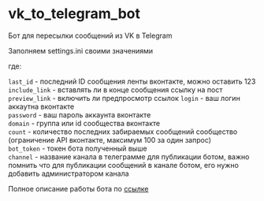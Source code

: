 # vk_to_telegram_bot

Бот для пересылки сообщений из VK в Telegram

Заполняем settings.ini своими значениями

где:

`last_id` - последний ID сообщения ленты вконтакте, можно оставить 123  
`include_link` - вставлять ли в конце сообщения ссылку на пост
`preview_link` - включить ли предпросмотр ссылок
`login` - ваш логин аккаутна вконтакте  
`password` - ваш пароль аккаунта вконтакте  
`domain` - группа или id сообщества вконтакте  
`count` - количество последних забираемых сообщений сообщество (ограничение API вконтакте, максимум 100 за один запрос)  
`bot_token` - токен бота полученный выше  
`channel` - название канала в телеграмме для публикации ботом, важно помнить что для публикации сообщений в канале ботом, его нужно добавить 
администратором канала

Полное описание работы бота по [ссылке](http://nikovit.ru/blog/pishem-bota-peresylki-soobshcheniy-iz-vk-v-telegram-na-python/)
